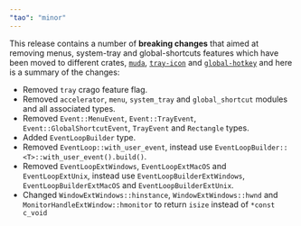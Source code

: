 ```yaml
---
"tao": "minor"
---
```


This release contains a number of **breaking changes** that aimed at removing menus, system-tray and global-shortcuts features which have been moved to different crates, [`muda`](https://github.com/tauri-apps/muda/), [`tray-icon`](https://github.com/tauri-apps/tray-icon/) and [`global-hotkey`](https://github.com/tauri-apps/global-hotkey) and here is a summary of the changes:

- Removed `tray` crago feature flag.
- Removed `accelerator`, `menu`, `system_tray` and `global_shortcut` modules and all associated types.
- Removed `Event::MenuEvent`, `Event::TrayEvent`, `Event::GlobalShortcutEvent`, `TrayEvent` and `Rectangle` types.
- Added `EventLoopBuilder` type.
- Removed `EventLoop::with_user_event`, instead use `EventLoopBuilder::<T>::with_user_event().build()`.
- Removed `EventLoopExtWindows`, `EventLoopExtMacOS` and `EventLoopExtUnix`, instead use `EventLoopBuilderExtWindows`, `EventLoopBuilderExtMacOS` and `EventLoopBuilderExtUnix`.
- Changed `WindowExtWindows::hinstance`, `WindowExtWindows::hwnd` and `MonitorHandleExtWindow::hmonitor` to return `isize` instead of `*const c_void`
